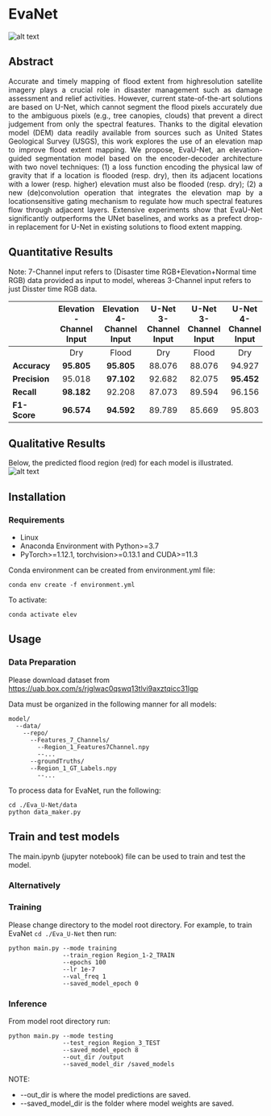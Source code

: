 # EvaNet

![alt text](https://ik.imagekit.io/lur4324m4/architecture.png?ik-sdk-version=javascript-1.4.3&updatedAt=1668633357848?raw=true)

## Abstract
<p align="justify">
Accurate and timely mapping of flood extent from highresolution
satellite imagery plays a crucial role in disaster
management such as damage assessment and relief activities.
However, current state-of-the-art solutions are based
on U-Net, which cannot segment the flood pixels accurately
due to the ambiguous pixels (e.g., tree canopies, clouds)
that prevent a direct judgement from only the spectral features.
Thanks to the digital elevation model (DEM) data
readily available from sources such as United States Geological
Survey (USGS), this work explores the use of an
elevation map to improve flood extent mapping. We propose,
EvaU-Net, an elevation-guided segmentation model
based on the encoder-decoder architecture with two novel
techniques: (1) a loss function encoding the physical law of
gravity that if a location is flooded (resp. dry), then its adjacent
locations with a lower (resp. higher) elevation must
also be flooded (resp. dry); (2) a new (de)convolution operation
that integrates the elevation map by a locationsensitive
gating mechanism to regulate how much spectral
features flow through adjacent layers. Extensive experiments
show that EvaU-Net significantly outperforms the UNet
baselines, and works as a prefect drop-in replacement
for U-Net in existing solutions to flood extent mapping.
</p>

## Quantitative Results
Note: 7-Channel input refers to (Disaster time RGB+Elevation+Normal time RGB) data provided as input to model, whereas 3-Channel input refers to just Disster time RGB data.

|               |Elevation -Channel Input |Elevation 4-Channel Input|U-Net 3-Channel Input   |U-Net 3-Channel Input|U-Net 4-Channel Input  |U-Net 4-Channel Input|
|     :---      | :---:  |     :---:       | :---:  |     :---:       | :---:  |      :---:      |
|               |  Dry   |     Flood       |  Dry   |     Flood       |  Dry   |      Flood      |
| **Accuracy**  | **95.805** |     **95.805**      | 88.076 |    88.076       | 94.927 |     94.927      |
| **Precision** | 95.018 |     **97.102**      | 92.682 |    82.075       | **95.452** |     94.116      |
| **Recall**    | **98.182** |     92.208      | 87.073 |    89.594       | 96.156 |     **93.066**      |
| **F1-Score**  | **96.574** |     **94.592**      | 89.789 |    85.669       | 95.803 |     93.588      |

## Qualitative Results
Below, the predicted flood region (red) for each model is illustrated. 
![alt text](https://ik.imagekit.io/lur4324m4/Results.png?ik-sdk-version=javascript-1.4.3&updatedAt=1668633366444?raw=true)

## Installation
### Requirements
* Linux
* Anaconda Environment with Python>=3.7
* PyTorch>=1.12.1, torchvision>=0.13.1 and CUDA>=11.3

Conda environment can be created from environment.yml file: 
```
conda env create -f environment.yml
```
To activate: 
```
conda activate elev
```

## Usage
### Data Preparation
Please download dataset from https://uab.box.com/s/rjglwac0qswq13tlvi9axztqicc31lgp

Data must be organized in the following manner for all models:
```
model/
  --data/
    --repo/
      --Features_7_Channels/
        --Region_1_Features7Channel.npy
        --...
      --groundTruths/
      --Region_1_GT_Labels.npy
        --...
```

To process data for EvaNet, run the following:
```
cd ./Eva_U-Net/data
python data_maker.py
```

## Train and test models
The main.ipynb (jupyter notebook) file can be used to train and test the model.


### Alternatively
### Training
Please change directory to the model root directory. For example, to train EvaNet `cd ./Eva_U-Net` then run:
```
python main.py --mode training
               --train_region Region_1-2_TRAIN
               --epochs 100
               --lr 1e-7
               --val_freq 1
               --saved_model_epoch 0
```


### Inference
From model root directory run: 
```
python main.py --mode testing 
               --test_region Region_3_TEST 
               --saved_model_epoch 8 
               --out_dir /output 
               --saved_model_dir /saved_models
```
NOTE:
- --out_dir is where the model predictions are saved.
- --saved_model_dir is the folder where model weights are saved.
